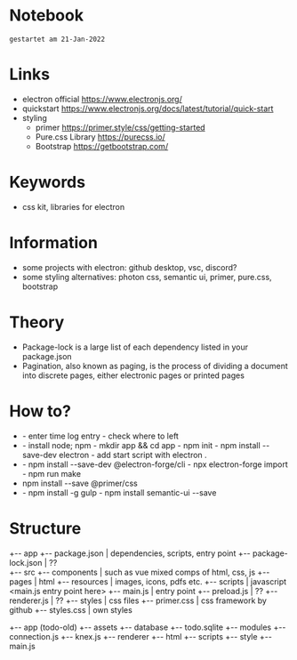 # Notebook
`gestartet am 21-Jan-2022`  

# Links
- electron official
    https://www.electronjs.org/
- quickstart
    https://www.electronjs.org/docs/latest/tutorial/quick-start
- styling
    - primer
        https://primer.style/css/getting-started
    - Pure.css Library
        https://purecss.io/
    - Bootstrap
        https://getbootstrap.com/

# Keywords
- css kit, libraries for electron

# Information
- some projects with electron: github desktop, vsc, discord?
- some styling alternatives: photon css, semantic ui, primer, pure.css, bootstrap

# Theory
- <what is package-lock.json>
    Package-lock is a large list of each dependency listed in your package.json

- <what is pagination>
    Pagination, also known as paging, is the process of dividing a document into discrete pages, either electronic pages or printed pages

# How to?
- <start to work>
    - enter time log entry
    - check where to left

- <getting started>
    - install node; npm
    - mkdir app && cd app
    - npm init
    - npm install --save-dev electron
    - add start script with electron . 

- <packaging and dist through electron forge>
    - npm install --save-dev @electron-forge/cli
    - npx electron-forge import
    - npm run make

- <install and use primer>
    npm install --save @primer/css

- <install semantic ui>
    - npm install -g gulp
    - npm install semantic-ui --save

# Structure
+-- app
    +-- package.json                | dependencies, scripts, entry point
    +-- package-lock.json           | ??                  
    +-- src
        +-- components              | such as vue mixed comps of html, css, js
        +-- pages                   | html
        +-- resources               | images, icons, pdfs etc.
        +-- scripts                 | javascript <main.js entry point here>
            +-- main.js                 | entry point
            +-- preload.js              | ??
            +-- renderer.js             | ??
        +-- styles                  | css files
            +-- primer.css              | css framework by github
            +-- styles.css              | own styles

+-- app (todo-old)
    +-- assets
    +-- database
        +-- todo.sqlite
    +-- modules
        +-- connection.js
        +-- knex.js
    +-- renderer
        +-- html
        +-- scripts
        +-- style
    +-- main.js